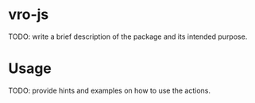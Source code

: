 # vro-js
TODO: write a brief description of the package and its intended purpose.
# Usage
TODO: provide hints and examples on how to use the actions.
